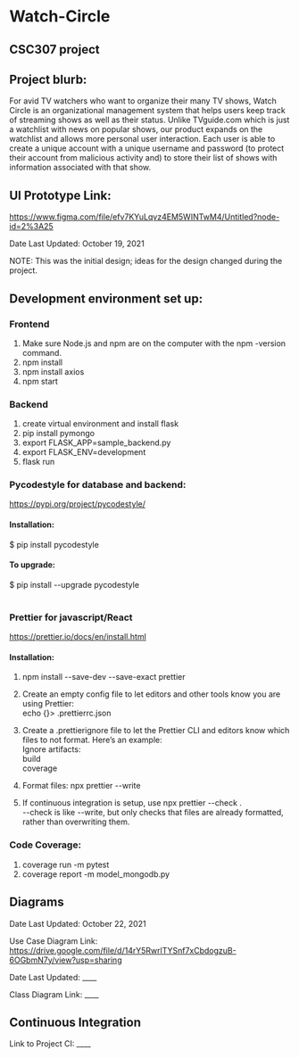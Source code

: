 # Watch-Circle <br />
## CSC307 project <br />

## Project blurb:

For avid TV watchers who want to organize their many TV shows, Watch Circle is an organizational management system that helps users keep track of streaming shows as well as their status. Unlike TVguide.com which is just a watchlist with news on popular shows, our product expands on the watchlist and allows more personal user interaction. Each user is able to create a unique account with a unique username and password (to protect their account from malicious activity and) to store their list of shows with information associated with that show. 


## UI Prototype Link: 
https://www.figma.com/file/efv7KYuLqvz4EM5WINTwM4/Untitled?node-id=2%3A25

Date Last Updated: October 19, 2021

NOTE: This was the initial design; ideas for the design changed during the project.

## Development environment set up: 
### Frontend
1. Make sure Node.js and npm are on the computer with the npm -version command.<br />
2. npm install <br />
3. npm install axios <br />
4. npm start <br />

### Backend
1. create virtual environment and install flask <br />
2. pip install pymongo <br />
3. export FLASK_APP=sample_backend.py <br />
4. export FLASK_ENV=development <br />
5. flask run <br />

### Pycodestyle for database and backend: 
https://pypi.org/project/pycodestyle/<br />
#### Installation: <br />
$ pip install pycodestyle <br /> 
#### To upgrade:
$ pip install --upgrade pycodestyle
<br/><br />

### Prettier for javascript/React <br />
https://prettier.io/docs/en/install.html
#### Installation: <br />
1. npm install --save-dev --save-exact prettier <br />
2. Create an empty config file to let editors and other tools know you are using Prettier: <br />
  echo {}> .prettierrc.json

3. Create a .prettierignore file to let the Prettier CLI and editors know which files to not format. Here’s an example: <br />
  Ignore artifacts: <br />
  build <br />
  coverage<br />
4. Format files: npx prettier --write <br />
5. If continuous integration is setup, use npx prettier --check . <br />
    --check is like --write, but only checks that files are already formatted, rather than overwriting them.    <br />

### Code Coverage:
1. coverage run -m pytest
2. coverage report -m model_mongodb.py

## Diagrams
Date Last Updated: October 22, 2021

Use Case Diagram Link: https://drive.google.com/file/d/14rY5RwrlTYSnf7xCbdogzuB-6OGbmN7y/view?usp=sharing 

Date Last Updated: ____ 

Class Diagram Link: ____

## Continuous Integration
Link to Project CI: ____